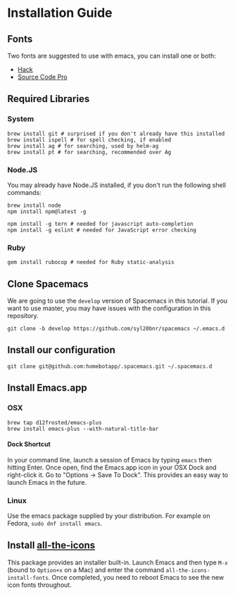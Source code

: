 # Installation Guide

## Fonts

Two fonts are suggested to use with emacs, you can install one or both:

* [Hack](https://github.com/source-foundry/Hack#user-content-quick-installation)
* [Source Code Pro](https://github.com/adobe-fonts/source-code-pro/releases/latest)

## Required Libraries

### System

```
brew install git # surprised if you don't already have this installed
brew install ispell # for spell checking, if enabled
brew install ag # for searching, used by helm-ag
brew install pt # for searching, recommended over Ag
```

### Node.JS

You may already have Node.JS installed, if you don't run the following shell commands:

```
brew install node
npm install npm@latest -g

npm install -g tern # needed for javascript auto-completion
npm install -g eslint # needed for JavaScript error checking
```

### Ruby

```
gem install rubocop # needed for Ruby static-analysis
```

## Clone Spacemacs

We are going to use the `develop` version of Spacemacs in this tutorial. If you want to use master,
you may have issues with the configuration in this repository.

```
git clone -b develop https://github.com/syl20bnr/spacemacs ~/.emacs.d
```

## Install our configuration

```
git clone git@github.com:homebotapp/.spacemacs.git ~/.spacemacs.d
```

## Install Emacs.app

### OSX

```
brew tap d12frosted/emacs-plus
brew install emacs-plus --with-natural-title-bar
```

#### Dock Shortcut

In your command line, launch a session of Emacs by typing `emacs` then hitting Enter. Once open, find
the Emacs.app icon in your OSX Dock and right-click it. Go to "Options -> Save To Dock". This provides
an easy way to launch Emacs in the future.

### Linux

Use the emacs package supplied by your distribution. For example on Fedora, `sudo dnf install emacs`.


## Install [all-the-icons](https://github.com/domtronn/all-the-icons.el)

This package provides an installer built-in. Launch Emacs and then type `M-x` (bound to `Option+x` on a Mac) and enter
the command `all-the-icons-install-fonts`. Once completed, you need to reboot Emacs to see the new icon fonts throughout.
